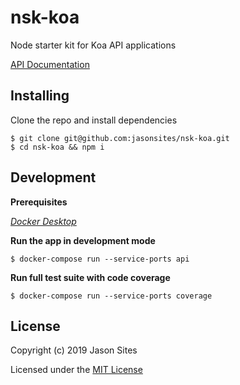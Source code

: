 # nsk-koa
Node starter kit for Koa API applications

[API Documentation](./documentation/index.md)

## Installing
Clone the repo and install dependencies
```shell
$ git clone git@github.com:jasonsites/nsk-koa.git
$ cd nsk-koa && npm i
```

## Development
**Prerequisites**

*[Docker Desktop](https://www.docker.com/products/docker-desktop)*

**Run the app in development mode**
```shell
$ docker-compose run --service-ports api
```

**Run full test suite with code coverage**
```shell
$ docker-compose run --service-ports coverage
```

## License
Copyright (c) 2019 Jason Sites

Licensed under the [MIT License](LICENSE.md)
